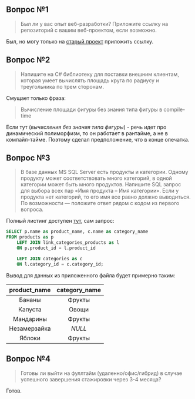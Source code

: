 ## Вопрос №1
> Был ли у вас опыт веб-разработки? Приложите ссылку на репозиторий с вашим веб-проектом, если возможно.

Был, но могу только на [старый проект](https://github.com/alexanderzot/DocumentClassifierTesting) приложить ссылку.

## Вопрос №2
> Напишите на C# библиотеку для поставки внешним клиентам, которая умеет вычислять площадь круга по радиусу и треугольника по трем сторонам.

Смущает только фраза:
> Вычисление площади фигуры без знания типа фигуры в compile-time

Если тут (*вычисления без знания типа фигуры*) - речь идет про динамический полиморфизм, то он работает в рантайме, а не в компайл-тайме.
Поэтому сделал предположение, что в конце опечатка.

## Вопрос №3
> В базе данных MS SQL Server есть продукты и категории. Одному продукту может соответствовать много категорий, в одной категории может быть много продуктов. Напишите SQL запрос для выбора всех пар «Имя продукта – Имя категории». Если у продукта нет категорий, то его имя все равно должно выводиться.
> По возможности — положите ответ рядом с кодом из первого вопроса.

Полный листинг доступен [тут](./query.sql), сам запрос:
```sql
SELECT p.name as product_name, c.name as category_name
FROM products as p
    LEFT JOIN link_categories_products as l
    ON p.product_id = l.product_id

    LEFT JOIN categories as c
    ON l.category_id = c.category_id;
```

Вывод для данных из приложенного файла будет примерно таким:

| product_name | category_name |
|:------------:|:-------------:|
|    Бананы    |    Фрукты     |
|   Капуста    |     Овощи     |
|  Мандарины   |    Фрукты     |
| Незамерзайка |    *NULL*     |
|    Яблоки    |    Фрукты     |

## Вопрос №4
> Готовы ли выйти на фуллтайм (удаленно/офис/гибрид) в случае успешного завершения стажировки через 3-4 месяца?
 
Готов.